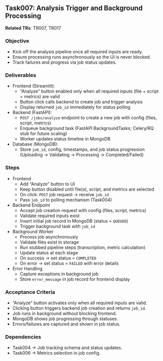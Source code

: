 ## Task007: Analysis Trigger and Background Processing

**Related TRs**: TR007, TR017

### Objective
- Kick off the analysis pipeline once all required inputs are ready.
- Ensure processing runs asynchronously so the UI is never blocked.
- Track failures and progress via job status updates.

### Deliverables
- Frontend (Streamlit):
  - “Analyze” button enabled only when all required inputs (file + script + metrics) are valid
  - Button click calls backend to create job and trigger analysis
  - Display returned `job_id` immediately for status polling
- Backend (FastAPI):
  - `POST /jobs/analyze` endpoint to create a new job with config (files, script, metrics)
  - Enqueue background task (FastAPI BackgroundTasks; Celery/RQ stub for future scaling)
  - Worker updates status timeline in MongoDB
- Database (MongoDB):
  - Store `job_id`, config, timestamps, and job status progression (Uploading → Validating → Processing → Completed/Failed)

### Steps
- Frontend
  - Add “Analyze” button to UI
  - Keep button disabled until file(s), script, and metrics are selected
  - On click: `POST` job request → receive `job_id`
  - Pass `job_id` to polling mechanism (Task004)
- Backend Endpoint
  - Accept job creation request with config (files, script, metrics)
  - Validate required inputs exist
  - Insert initial job record in MongoDB (status = `QUEUED`)
  - Trigger background task with `job_id`
- Background Worker
  - Process job asynchronously
  - Validate files exist in storage
  - Run stubbed pipeline steps (transcription, metric calculation)
  - Update status at each stage
  - On success → set status = `COMPLETED`
  - On error → set status = `FAILED` with error details
- Error Handling
  - Capture exceptions in background job
  - Store `error_message` in job record for frontend display

### Acceptance Criteria
- “Analyze” button activates only when all required inputs are valid.
- Clicking button triggers backend job creation and returns `job_id`.
- Job runs in background without blocking frontend.
- MongoDB shows job progressing through statuses.
- Errors/failures are captured and shown in job status.

### Dependencies
- Task004 → Job tracking schema and status updates.
- Task006 → Metrics selection in job config.